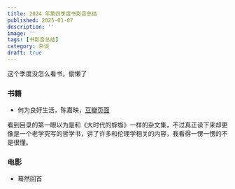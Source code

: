 ```yaml
---
title: 2024 年第四季度书影音总结
published: 2025-01-07
description: ''
image: ''
tags: [书影音总结]
category: 杂谈
draft: true
---
```


这个季度没怎么看书，偷懒了

### 书籍

- 何为良好生活，陈嘉映，[豆瓣页面](https://book.douban.com/subject/26363926/)

看到目录的第一眼以为是和《大时代的蜉蝣》一样的杂文集，不过真正读下来却更像是一个老学究写的哲学书，讲了许多和伦理学相关的内容，我看得一愣一愣的不是很懂。





### 电影

- 蓦然回首



